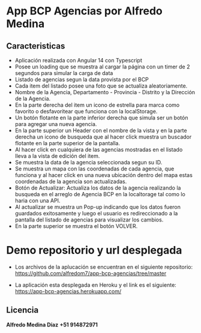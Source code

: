 # App BCP Agencias por Alfredo Medina

## Caracteristicas

- Aplicación realizada con Angular 14 con Typescript
- Posee un loading que se muestra al cargar la página con un timer de 2 segundos para simular la carga de data
- Listado de agencias segun la data provista por el BCP
- Cada item del listado posee una foto que se actualiza aleatoriamente.
- Nombre de la Agencia, Departamento - Provincia - Distrito y la Dirección de la Agencia.
- En la parte derecha del item un icono de estrella para marca como favorito o desfavoritear que funciona con la localStorage.
- Un botón flotante en la parte inferior derecha que simula ser un botón para agregar una nueva agencia.
- En la parte superior un Header con el nombre de la vista y en la parte derecha un icono de busqueda que al hacer click muestra un buscador flotante en la parte superior de la pantalla.
- Al hacer click en cualquiera de las agencias mostradas en el listado lleva a la vista de edición del item.
- Se muestra la data de la agencia seleccionada segun su ID.
- Se muestra un mapa con las coordenadas de cada agencia, que funciona y al hacer click en una nueva ubicación dentro del mapa estas coordenadas de la agencia son actualizadas.
- Botón de Actualizar: Actualiza los datos de la agencia realizando la busqueda en el arreglo de Agencia BCP en la localtorage tal como lo haria con una API.
- Al actualizar se muestra un Pop-up indicando que los datos fueron guardados exitosamente y luego el usuario es redireccionado a la pantalla del listado de agencias para visualizar los cambios.
- En la parte superior se muestra el botón VOLVER.

# Demo repositorio y url desplegada

- Los archivos de la aplucación se encuentran en el siguiente repositorio: 
https://github.com/alfredom7/app-bcp-agencias/tree/master

- La aplicación esta desplegada en Heroku y el link es el siguiente: 
https://app-bcp-agencias.herokuapp.com/

## Licencia

**Alfredo Medina Díaz**
**+51 914872971**
